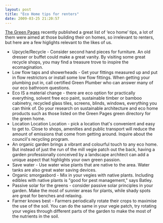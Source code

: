 ```yaml
---
layout: post
title: "Eco Home tips for renters"
date: 2009-03-25 21:20:57
---
```


<p style="text-align: left;">
  <a href="http://www.thegreenpages.com.au" target="_blank">The Green Pages</a> recently published a great list of ‘eco home’ tips, a lot of them were aimed at those building their on homes, so irrelevant to renters, but here are a few higlights relevant to the likes of us.
</p>

*   Upcycle/Recycle - Consider second hand pieces for furniture. An old dresser or buffet could make a great vanity. By visiting some great recycle shops, you may find a treasure trove to inspire the ecomagination.
*   Low flow taps and showerheads - Get your fittings measured up and put in flow restrictors or install some low flow fittings. When getting your plumbing put in, call certified Green Plumber who can answer many of our eco bathroom questions.
*   Eco IS a material change - there are eco option for practically everything, solvent free eco paint, sustainable timber or bamboo cabinetry, recycled glass tiles, screens, blinds, windows, everything you can think of. Do your research on sustainable architecture and eco home products such as those listed on the Green Pages green directory for the green home.
*   Location Location Location - pick a location that's convenient and easy to get to. Close to shops, amenities and public transport will reduce the amount of emissions that come from getting around. Inquire about the council's recycling program.
*   An organic garden brings a vibrant and colourful touch to any eco home. But instead of just the run of the mill vegie patch out the back, having a garden professionally conceived by a landscape architect can add a unique aspect that highlights your own green passion.
*   Save water - Use water wise plants that are native to the area. Water tanks are also great water saving devices.
*   Organic smorgasbord - Mix in your vegies with native plants. Including edibles with native plants is "good for pest management," says Batley.
*   Passive solar for the greens - consider passive solar principles in your garden. Make the most of sunnier areas for plants, while shady spots are great for benches and relaxing.
*   Farmer knows best - Farmers periodically rotate their crops to maximise the use of the soil. You can do the same in your vegie patch, try rotating your vegies through different parts of the garden to make the most of the nutrients in the soil.